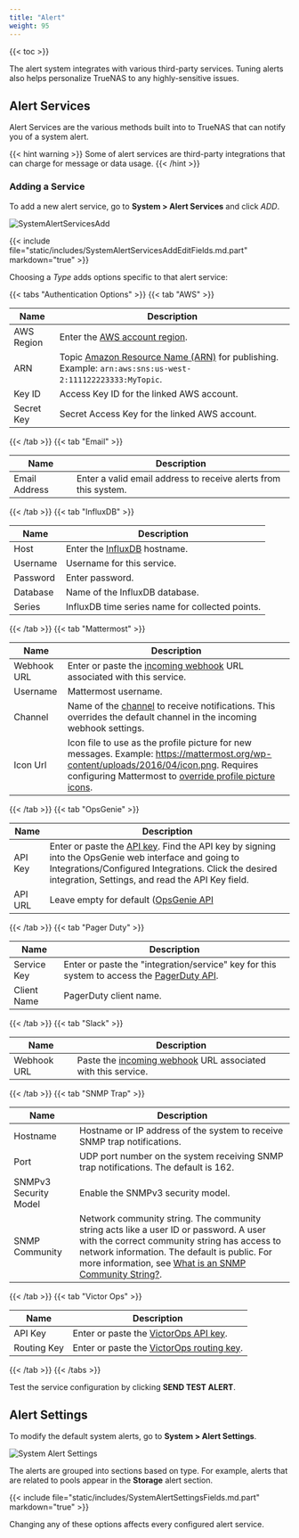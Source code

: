 ```yaml
---
title: "Alert"
weight: 95
---
```


{{< toc >}}

The alert system integrates with various third-party services.
Tuning alerts also helps personalize TrueNAS to any highly-sensitive issues.

## Alert Services

Alert Services are the various methods built into to TrueNAS that can notify you of a system alert.

{{< hint warning >}}
Some of alert services are third-party integrations that can charge for message or data usage.
{{< /hint >}}

### Adding a Service

To add a new alert service, go to **System > Alert Services** and click *ADD*.

![SystemAlertServicesAdd](/images/CORE/12.0/SystemAlertServicesAdd.png "New Alert Service")

{{< include file="static/includes/SystemAlertServicesAddEditFields.md.part" markdown="true" >}}

Choosing a *Type* adds options specific to that alert service:

{{< tabs "Authentication Options" >}}
{{< tab "AWS" >}}

| Name | Description |
|------|-------------|
| AWS Region | Enter the [AWS account region](https://docs.aws.amazon.com/sns/latest/dg/sms_supported-countries.html). |
| ARN | Topic [Amazon Resource Name (ARN)](https://docs.aws.amazon.com/sns/latest/dg/CreateTopic.html) for publishing. Example: `arn:aws:sns:us-west-2:111122223333:MyTopic`. |
| Key ID | Access Key ID for the linked AWS account. |
| Secret Key | Secret Access Key for the linked AWS account. |

{{< /tab >}}
{{< tab "Email" >}}

| Name | Description |
|------|-------------|
| Email Address | Enter a valid email address to receive alerts from this system. |

{{< /tab >}}
{{< tab "InfluxDB" >}}

| Name | Description |
|------|-------------|
| Host | Enter the [InfluxDB](https://docs.influxdata.com/influxdb/) hostname. |
| Username | Username for this service. |
| Password | Enter password. |
| Database | Name of the InfluxDB database. |
| Series | InfluxDB time series name for collected points. |

{{< /tab >}}
{{< tab "Mattermost" >}}

| Name | Description |
|------|-------------|
| Webhook URL | Enter or paste the [incoming webhook](https://docs.mattermost.com/developer/webhooks-incoming.html) URL associated with this service. |
| Username | Mattermost username. |
| Channel | Name of the [channel](https://docs.mattermost.com/help/getting-started/organizing-conversations.html#managing-channels) to receive notifications. This overrides the default channel in the incoming webhook settings. |
| Icon Url | Icon file to use as the profile picture for new messages. Example: https://mattermost.org/wp-content/uploads/2016/04/icon.png. Requires configuring Mattermost to [override profile picture icons](https://docs.mattermost.com/administration/config-settings.html#enable-integrations-to-override-profile-picture-icons). |

{{< /tab >}}
{{< tab "OpsGenie" >}}

| Name | Description |
|------|-------------|
| API Key | Enter or paste the [API key](https://docs.opsgenie.com/v1.0/docs/api-integration). Find the API key by signing into the OpsGenie web interface and going to Integrations/Configured Integrations. Click the desired integration, Settings, and read the API Key field. |
| API URL | Leave empty for default ([OpsGenie API](https://api.opsgenie.com/) |

{{< /tab >}}
{{< tab "Pager Duty" >}}

| Name | Description |
|------|-------------|
| Service Key | Enter or paste the "integration/service" key for this system to access the [PagerDuty API](https://v2.developer.pagerduty.com/v2/docs/events-api). |
| Client Name | PagerDuty client name. |

{{< /tab >}}
{{< tab "Slack" >}}

| Name | Description |
|------|-------------|
| Webhook URL | Paste the [incoming webhook](https://api.slack.com/incoming-webhooks) URL associated with this service. |

{{< /tab >}}
{{< tab "SNMP Trap" >}}

| Name | Description |
|------|-------------|
| Hostname | Hostname or IP address of the system to receive SNMP trap notifications. |
| Port | UDP port number on the system receiving SNMP trap notifications. The default is 162. |
| SNMPv3 Security Model | Enable the SNMPv3 security model. |
| SNMP Community | Network community string. The community string acts like a user ID or password. A user with the correct community string has access to network information. The default is public. For more information, see [What is an SNMP Community String?](https://community.helpsystems.com/knowledge-base/intermapper/snmp/snmp-community-strings/). |

{{< /tab >}}
{{< tab "Victor Ops" >}}

| Name | Description |
|------|-------------|
| API Key | Enter or paste the [VictorOps API key](https://help.victorops.com/knowledge-base/api/). |
| Routing Key | Enter or paste the [VictorOps routing key](https://portal.victorops.com/public/api-docs.html#/Routing32Keys). |

{{< /tab >}}
{{< /tabs >}}

Test the service configuration by clicking **SEND TEST ALERT**.

## Alert Settings

To modify the default system alerts, go to **System > Alert Settings**.

![System Alert Settings](/images/CORE/12.0/SystemAlertSettings.png "Alert Settings")

The alerts are grouped into sections based on type.
For example, alerts that are related to pools appear in the **Storage** alert section.

{{< include file="static/includes/SystemAlertSettingsFields.md.part" markdown="true" >}}

Changing any of these options affects every configured alert service.
